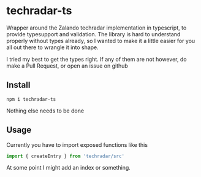 # techradar-ts
Wrapper around the Zalando techradar implementation in typescript, to provide typesupport and validation.
The library is hard to understand properly without types already, so I wanted to make it a little easier for you all out there
to wrangle it into shape.

I tried my best to get the types right. If any of them are not however, do make a Pull Request, or open an issue on github


## Install
```
npm i techradar-ts
```
Nothing else needs to be done

## Usage
Currently you have to import exposed functions like this
```ts
import { createEntry } from 'techradar/src'
```
At some point I might add an index or something.


